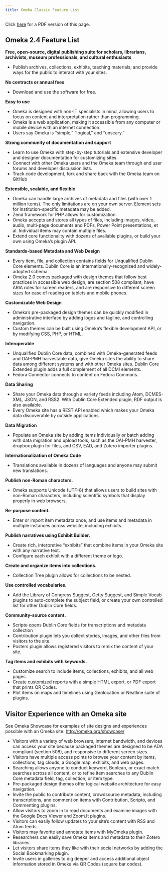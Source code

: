 ```yaml
---
title: Omeka Classic Feature List
---
```

Click [here](../featurelist_2-x.pdf) for a PDF version of this page.

## Omeka 2.4 Feature List
**Free, open-source, digital publishing suite for scholars, librarians, archivists, museum professionals, and cultural enthusiasts**
- Publish archives, collections, exhibits, teaching materials; and provide ways for the public to interact with your sites.

**No contracts or annual fees**
- Download and use the software for free.

**Easy to use**
- Omeka is designed with non-IT specialists in mind, allowing users to focus on content and interpretation rather than programming.
- Omeka is a web application, making it accessible from any computer or mobile device with an internet connection.
- Users say Omeka is “simple,” “logical,” and “unscary.” 

**Strong community of documentation and support**
- Learn to use Omeka with step-by-step tutorials and extensive developer and designer documentation for customizing sites.
- Connect with other Omeka users and the Omeka team through end user forums and developer discussion lists.
- Track code development, fork and share back with the Omeka team on GitHub

**Extensible, scalable, and flexible**
- Omeka can handle large archives of metadata and files (with over 1 million items). The only limitations are on your own server. 
Element sets for institution-specific metadata may be added.
- Zend framework for PHP allows for customization.
- Omeka accepts and stores all types of files, including images, video, audio, multi-page documents and PDFs, Power Point presentations, et al. Individual items may contain multiple files.
- Extend core functionality with dozens of available plugins, or build your own using Omeka’s plugin API.

**Standards-based Metadata and Web Design**
- Every item, file, and collection contains fields for Unqualified Dublin Core elements. Dublin Core is an internationally-recognized and widely-adopted schema.
- Omeka 2.0 comes packaged with design themes that follow best practices in accessible web design, are section 508 compliant, have ARIA roles for screen readers, and are responsive to different screen sizes for ease of reading on tablets and mobile phones.

**Customizable Web Design**
- Omeka’s pre-packaged design themes can be quickly modified in administrative interface by adding logos and tagline, and controlling navigation.
- Custom themes can be built using Omeka’s flexible development API, or by modifying CSS, PHP, or HTML.

**Interoperable**
- Unqualified Dublin Core data, combined with Omeka-generated feeds and OAI-PMH harvestable data, give Omeka sites the ability to share data among different systems and with other Omeka sites. Dublin Core Extended plugin adds a full complement of all DCMI elements.
- Fedora Connector connects to content on Fedora Commons.

**Data Sharing**
- Share your Omeka data through a variety feeds including Atom, DCMES-XML, JSON, and RSS2. With Dublin Core Extended plugin, RDF output is also available.
- Every Omeka site has a REST API enabled which makes your Omeka data discoverable by outside applications. 

**Data Migration**
- Populate an Omeka site by adding items individually or batch adding with data migration and upload tools, such as the OAI-PMH harvester, dropbox plugin for files, and CSV, EAD, and Zotero importer plugins.

**Internationalization of Omeka Code**
- Translations available in dozens of languages and anyone may submit new translations.

**Publish non-Roman characters.**
- Omeka supports Unicode (UTF-8) that allows users to build sites with non-Roman characters, including scientific symbols that display properly in web browsers.

**Re-purpose content.**
- Enter or import item metadata once, and use items and metadata in multiple instances across website, including exhibits. 

**Publish narratives using Exhibit Builder.**
- Create rich, interpretive “exhibits” that combine items in your Omeka site with any narrative text.  
- Configure each exhibit with a different theme or logo.
 
**Create and organize items into collections.**
- Collection Tree plugin allows for collections to be nested.

**Use controlled vocabularies.**
- Add the Library of Congress Suggest, Getty Suggest, and Simple Vocab plugins to auto-complete the subject field, or create your own controlled list for other Dublin Core fields.

**Community-source content.**
- Scripto opens Dublin Core fields for transcriptions and metadata collection
- Contribution plugin lets you collect stories, images, and other files from visitors to the site.
- Posters plugin allows registered visitors to remix the content of your site.

**Tag items and exhibits with keywords.**
- Customize search to include items, collections, exhibits, and all web pages.
- Create customized reports with a simple HTML export, or PDF export that prints QR Codes.
- Plot items on maps and timelines using Geolocation or Neatline suite of plugins.

## Visitor Experience with an Omeka site
See Omeka Showcase for examples of site designs and experiences possible with an Omeka site: http://omeka.org/showcase/

- Visitors with a variety of web browsers, internet bandwidth, and devices can access your site because packaged themes are designed to be ADA compliant (section 508), and responsive to different screen sizes.
- Visitors have multiple access points to browse your content by items, collections, tag clouds, a Google map, exhibits, and web pages.
- Searching allows anyone to conduct keyword, Boolean, or exact match searches across all content, or to refine item searches to any Dublin Core metadata field, tag, collection, or item type.
- Pre-packaged design themes offer logical website architecture for easy navigation.
- Invite the public to contribute content, crowdsource metadata, including transcriptions, and comment on items with Contribution, Scripto, and Commenting plugins.
- Allow visitors to zoom in to read documents and examine images with the Google Docs Viewer and Zoom.It plugins.
- Visitors can easily follow updates to your site’s content with RSS and Atom feeds.
- Visitors may favorite and annotate items with MyOmeka plugin.
- Researchers can easily save Omeka items and metadata to their Zotero libraries.
- Let visitors share items they like with their social networks by adding the Social Bookmarking plugin.
- Invite users in galleries to dig deeper and access additional object information stored in Omeka via QR Codes (square bar codes).

